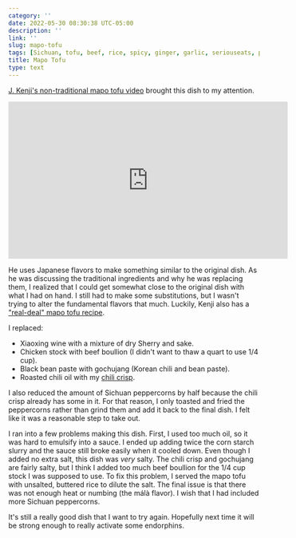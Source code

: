 ```yaml
---
category: ''
date: 2022-05-30 08:30:38 UTC-05:00
description: ''
link: ''
slug: mapo-tofu
tags: [Sichuan, tofu, beef, rice, spicy, ginger, garlic, seriouseats, pantry-raid]
title: Mapo Tofu
type: text
---
```

[J. Kenji's non-traditional mapo tofu video](https://www.youtube.com/watch?v=dElALuJ9Xo8) brought this dish to my attention.

<iframe width="560" height="315" src="https://www.youtube-nocookie.com/embed/dElALuJ9Xo8" title="YouTube video player" frameborder="0" allow="accelerometer; autoplay; clipboard-write; encrypted-media; gyroscope; picture-in-picture" allowfullscreen></iframe>

He uses Japanese flavors to make something similar to the original dish.
As he was discussing the traditional ingredients and why he was replacing them, I realized that I could get somewhat close to the original dish with what I had on hand.
I still had to make some substitutions, but I wasn't trying to alter the fundamental flavors that much.
Luckily, Kenji also has a ["real-deal" mapo tofu recipe](https://www.seriouseats.com/real-deal-mapo-dofu-tofu-chinese-sichuan-recipe).

I replaced:

- Xiaoxing wine with a mixture of dry Sherry and sake.
- Chicken stock with beef boullion (I didn't want to thaw a quart to use 1/4 cup).
- Black bean paste with gochujang (Korean chili and bean paste).
- Roasted chili oil with my [chili crisp](link://slug/spicy-chili-crisp-gifts).


I also reduced the amount of Sichuan peppercorns by half because the chili crisp already has some in it.
For that reason, I only toasted and fried the peppercorns rather than grind them and add it back to the final dish.
I felt like it was a reasonable step to take out.

I ran into a few problems making this dish.
First, I used too much oil, so it was hard to emulsify into a sauce.
I ended up adding twice the corn starch slurry and the sauce still broke easily when it cooled down.
Even though I added no extra salt, this dish was _very_ salty.
The chili crisp and gochujang are fairly salty, but I think I added too much beef boullion for the 1/4 cup stock I was supposed to use.
To fix this problem, I served the mapo tofu with unsalted, buttered rice to dilute the salt.
The final issue is that there was not enough heat or numbing (the málà flavor).
I wish that I had included more Sichuan peppercorns.

It's still a really good dish that I want to try again.
Hopefully next time it will be strong enough to really activate some endorphins.